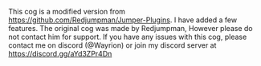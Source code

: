 This cog is a modified version from https://github.com/Redjumpman/Jumper-Plugins. I have added a few features. The original cog was made by Redjumpman, However please do not contact him for support. If you have any issues with this cog, please contact me on discord (@Wayrion) or join my discord server at https://discord.gg/aYd3ZPr4Dn